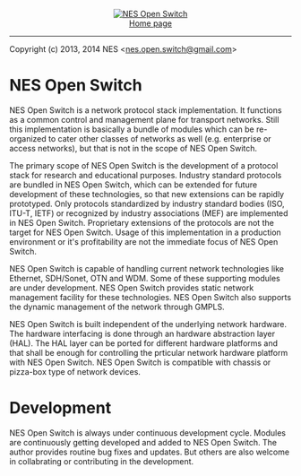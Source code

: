 <p align="center" >
    <a href="https://plus.google.com/105236054684418980818" rel="publisher">
    <img src="https://lh3.googleusercontent.com/-BG0WKlNqXzc/VI4W7Q2s8cI/AAAAAAAAAUM/al7oMaYej0I/s256-no/nes-open-switch-2.png" alt="NES Open Switch" title="NES Open Switch">
    </a><br>
    <a href="https://plus.google.com/105236054684418980818" rel="publisher">Home page</a>
</p>

<hr>

<a href="https://plus.google.com/+NES-Dev?rel=author" rel="author"></a>
<a href="https://plus.google.com/110171670192839928333?rel=author" rel="author"></a>
<a href="https://plus.google.com/105236054684418980818?rel=publisher" rel="publisher"></a>
Copyright (c) 2013, 2014
    NES &lt;nes.open.switch@gmail.com&gt;

NES Open Switch
===============

NES Open Switch is a network protocol stack implementation. It functions as a
common control and management plane for transport networks. Still this
implementation is basically a bundle of modules which can be re-organized to
cater other classes of networks as well (e.g. enterprise or access networks),
but that is not in the scope of NES Open Switch.

The primary scope of NES Open Switch is the development of a protocol stack for
research and educational purposes. Industry standard protocols are bundled in
NES Open Switch, which can be extended for future development of these
technologies, so that new extensions can be rapidly prototyped. Only protocols
standardized by industry standard bodies (ISO, ITU-T, IETF) or recognized by
industry associations (MEF) are implemented in NES Open Switch. Proprietary
extensions of the protocols are not the target for NES Open Switch. Usage of
this implementation in a production environment or it's profitability are not
the immediate focus of NES Open Switch.

NES Open Switch is capable of handling current network technologies like
Ethernet, SDH/Sonet, OTN and WDM. Some of these supporting modules are under
development. NES Open Switch provides static network management facility for
these technologies. NES Open Switch also supports the dynamic management of the
network through GMPLS.

NES Open Switch is built independent of the underlying network hardware. The
hardware interfacing is done through an hardware abstraction layer (HAL). The
HAL layer can be ported for different hardware platforms and that shall be
enough for controlling the prticular network hardware platform with NES Open
Switch. NES Open Switch is compatible with chassis or pizza-box type of network
devices.


Development
===========

NES Open Switch is always under continuous development cycle. Modules are
continuously getting developed and added to NES Open Switch. The author provides
routine bug fixes and updates. But others are also welcome in collabrating or
contributing in the development.
